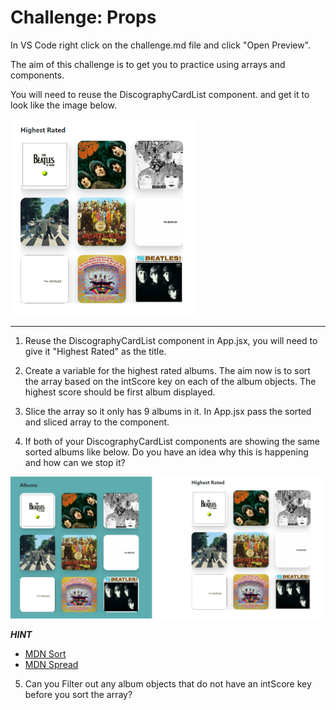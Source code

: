 # Challenge: Props

In VS Code right click on the challenge.md file and click "Open Preview".

The aim of this challenge is to get you to practice using arrays and components.

You will need to reuse the DiscographyCardList component. and get it to look like the image below.

<img src="./images/highest-rated.PNG" width="300"/>

---

1. Reuse the DiscographyCardList component in App.jsx, you will need to give it "Highest Rated" as the title.

2. Create a variable for the highest rated albums. The aim now is to sort the array based on the intScore key on each of the album objects. The highest score should be first album displayed.

3. Slice the array so it only has 9 albums in it. In App.jsx pass the sorted and sliced array to the component.

4. If both of your DiscographyCardList components are showing the same sorted albums like below. Do you have an idea why this is happening and how can we stop it?

<img src="./images/duplicate.PNG" width="600"/>

**_HINT_**

- [MDN Sort](https://developer.mozilla.org/en-US/docs/Web/JavaScript/Reference/Global_Objects/Array/sort)
- [MDN Spread](https://developer.mozilla.org/en-US/docs/Web/JavaScript/Reference/Operators/Spread_syntax)

5. Can you Filter out any album objects that do not have an intScore key before you sort the array?
